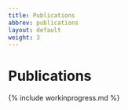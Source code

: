 ```yaml
---
title: Publications
abbrev: publications
layout: default
weight: 3
---
```

# Publications

{% include workinprogress.md %}
